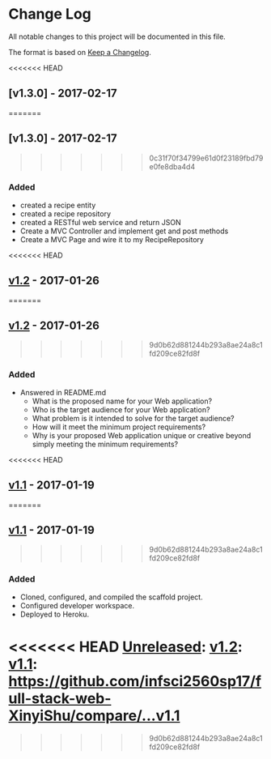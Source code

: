 # Change Log
All notable changes to this project will be documented in this file.

The format is based on [Keep a Changelog](http://keepachangelog.com/).


<<<<<<< HEAD
## [v1.3.0] - 2017-02-17
=======
## [v1.3.0] - 2017-02-17
>>>>>>> 0c31f70f34799e61d0f23189fbd79e0fe8dba4d4
### Added
- created a recipe entity
- created a recipe repository
- created a RESTful web service and return JSON
- Create a MVC Controller and implement get and post methods
- Create a MVC Page and wire it to my RecipeRepository

<<<<<<< HEAD
## [v1.2] - 2017-01-26
=======
## [v1.2] - 2017-01-26
>>>>>>> 9d0b62d881244b293a8ae24a8c1fd209ce82fd8f
### Added
- Answered in README.md
    - What is the proposed name for your Web application?
    - Who is the target audience for your Web application?
    - What problem is it intended to solve for the target audience?
    - How will it meet the minimum project requirements?
    - Why is your proposed Web application unique or creative beyond simply meeting the minimum requirements?

<<<<<<< HEAD
## [v1.1] - 2017-01-19
=======
## [v1.1] - 2017-01-19
>>>>>>> 9d0b62d881244b293a8ae24a8c1fd209ce82fd8f
### Added
- Cloned, configured, and compiled the scaffold project.
- Configured developer workspace.
- Deployed to Heroku.

<<<<<<< HEAD
[Unreleased]: 
[v1.2]: 
[v1.1]: https://github.com/infsci2560sp17/full-stack-web-XinyiShu/compare/...v1.1
=======
[Unreleased]: https://github.com/infsci2560sp17/full-stack-web-XinyiShu/compare/v1.2...HEAD
[v1.2]: https://github.com/infsci2560sp17/full-stack-web-XinyiShu/compare/v1.1...v1.2
[v1.1]: https://github.com/infsci2560sp17/full-stack-web-XinyiShu/compare/...v1.1git
>>>>>>> 9d0b62d881244b293a8ae24a8c1fd209ce82fd8f
